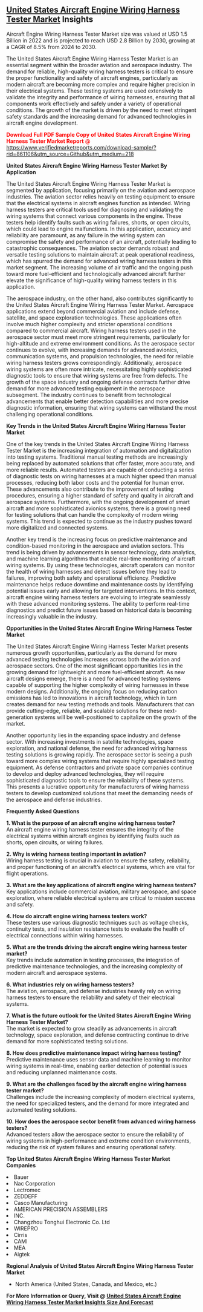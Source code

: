 <h2><a href="https://www.verifiedmarketreports.com/download-sample/?rid=861106&amp;utm_source=Github&amp;utm_medium=218" target="_blank">United States Aircraft Engine Wiring Harness Tester Market</a> Insights</h2><p>Aircraft Engine Wiring Harness Tester Market size was valued at USD 1.5 Billion in 2022 and is projected to reach USD 2.8 Billion by 2030, growing at a CAGR of 8.5% from 2024 to 2030.</p><p><p>The United States Aircraft Engine Wiring Harness Tester Market is an essential segment within the broader aviation and aerospace industry. The demand for reliable, high-quality wiring harness testers is critical to ensure the proper functionality and safety of aircraft engines, particularly as modern aircraft are becoming more complex and require higher precision in their electrical systems. These testing systems are used extensively to validate the integrity and performance of wiring harnesses, ensuring that all components work effectively and safely under a variety of operational conditions. The growth of the market is driven by the need to meet stringent safety standards and the increasing demand for advanced technologies in aircraft engine development. <p><span class=""><span style="color: #ff0000;"><strong>Download Full PDF Sample Copy of United States Aircraft Engine Wiring Harness Tester Market Report</strong> @ </span><a href="https://www.verifiedmarketreports.com/download-sample/?rid=861106&amp;utm_source=Github&amp;utm_medium=218" target="_blank">https://www.verifiedmarketreports.com/download-sample/?rid=861106&amp;utm_source=Github&amp;utm_medium=218</a></span></p></p> <p><strong>United States Aircraft Engine Wiring Harness Tester Market By Application</strong></p> <p>The United States Aircraft Engine Wiring Harness Tester Market is segmented by application, focusing primarily on the aviation and aerospace industries. The aviation sector relies heavily on testing equipment to ensure that the electrical systems in aircraft engines function as intended. Wiring harness testers are critical tools used for diagnosing and validating the wiring systems that connect various components in the engine. These testers help identify faults such as wiring failures, shorts, or open circuits, which could lead to engine malfunctions. In this application, accuracy and reliability are paramount, as any failure in the wiring system can compromise the safety and performance of an aircraft, potentially leading to catastrophic consequences. The aviation sector demands robust and versatile testing solutions to maintain aircraft at peak operational readiness, which has spurred the demand for advanced wiring harness testers in this market segment. The increasing volume of air traffic and the ongoing push toward more fuel-efficient and technologically advanced aircraft further elevate the significance of high-quality wiring harness testers in this application. <p>The aerospace industry, on the other hand, also contributes significantly to the United States Aircraft Engine Wiring Harness Tester Market. Aerospace applications extend beyond commercial aviation and include defense, satellite, and space exploration technologies. These applications often involve much higher complexity and stricter operational conditions compared to commercial aircraft. Wiring harness testers used in the aerospace sector must meet more stringent requirements, particularly for high-altitude and extreme environment conditions. As the aerospace sector continues to evolve, with increasing demands for advanced avionics, communication systems, and propulsion technologies, the need for reliable wiring harness testers grows correspondingly. Additionally, aerospace wiring systems are often more intricate, necessitating highly sophisticated diagnostic tools to ensure that wiring systems are free from defects. The growth of the space industry and ongoing defense contracts further drive demand for more advanced testing equipment in the aerospace subsegment. The industry continues to benefit from technological advancements that enable better detection capabilities and more precise diagnostic information, ensuring that wiring systems can withstand the most challenging operational conditions. <p><strong>Key Trends in the United States Aircraft Engine Wiring Harness Tester Market</strong></p> <p>One of the key trends in the United States Aircraft Engine Wiring Harness Tester Market is the increasing integration of automation and digitalization into testing systems. Traditional manual testing methods are increasingly being replaced by automated solutions that offer faster, more accurate, and more reliable results. Automated testers are capable of conducting a series of diagnostic tests on wiring harnesses at a much higher speed than manual processes, reducing both labor costs and the potential for human error. These advancements also contribute to the improvement of testing procedures, ensuring a higher standard of safety and quality in aircraft and aerospace systems. Furthermore, with the ongoing development of smart aircraft and more sophisticated avionics systems, there is a growing need for testing solutions that can handle the complexity of modern wiring systems. This trend is expected to continue as the industry pushes toward more digitalized and connected systems. <p>Another key trend is the increasing focus on predictive maintenance and condition-based monitoring in the aerospace and aviation sectors. This trend is being driven by advancements in sensor technology, data analytics, and machine learning algorithms that enable real-time monitoring of aircraft wiring systems. By using these technologies, aircraft operators can monitor the health of wiring harnesses and detect issues before they lead to failures, improving both safety and operational efficiency. Predictive maintenance helps reduce downtime and maintenance costs by identifying potential issues early and allowing for targeted interventions. In this context, aircraft engine wiring harness testers are evolving to integrate seamlessly with these advanced monitoring systems. The ability to perform real-time diagnostics and predict future issues based on historical data is becoming increasingly valuable in the industry. <p><strong>Opportunities in the United States Aircraft Engine Wiring Harness Tester Market</strong></p> <p>The United States Aircraft Engine Wiring Harness Tester Market presents numerous growth opportunities, particularly as the demand for more advanced testing technologies increases across both the aviation and aerospace sectors. One of the most significant opportunities lies in the growing demand for lightweight and more fuel-efficient aircraft. As new aircraft designs emerge, there is a need for advanced testing systems capable of supporting the higher complexity of wiring harnesses in these modern designs. Additionally, the ongoing focus on reducing carbon emissions has led to innovations in aircraft technology, which in turn creates demand for new testing methods and tools. Manufacturers that can provide cutting-edge, reliable, and scalable solutions for these next-generation systems will be well-positioned to capitalize on the growth of the market. <p>Another opportunity lies in the expanding space industry and defense sector. With increasing investments in satellite technologies, space exploration, and national defense, the need for advanced wiring harness testing solutions is growing rapidly. The aerospace sector is seeing a push toward more complex wiring systems that require highly specialized testing equipment. As defense contractors and private space companies continue to develop and deploy advanced technologies, they will require sophisticated diagnostic tools to ensure the reliability of these systems. This presents a lucrative opportunity for manufacturers of wiring harness testers to develop customized solutions that meet the demanding needs of the aerospace and defense industries. <p><strong>Frequently Asked Questions</strong></p> <p><strong>1. What is the purpose of an aircraft engine wiring harness tester?</strong><br> An aircraft engine wiring harness tester ensures the integrity of the electrical systems within aircraft engines by identifying faults such as shorts, open circuits, or wiring failures.</p> <p><strong>2. Why is wiring harness testing important in aviation?</strong><br> Wiring harness testing is crucial in aviation to ensure the safety, reliability, and proper functioning of an aircraft’s electrical systems, which are vital for flight operations.</p> <p><strong>3. What are the key applications of aircraft engine wiring harness testers?</strong><br> Key applications include commercial aviation, military aerospace, and space exploration, where reliable electrical systems are critical to mission success and safety.</p> <p><strong>4. How do aircraft engine wiring harness testers work?</strong><br> These testers use various diagnostic techniques such as voltage checks, continuity tests, and insulation resistance tests to evaluate the health of electrical connections within wiring harnesses.</p> <p><strong>5. What are the trends driving the aircraft engine wiring harness tester market?</strong><br> Key trends include automation in testing processes, the integration of predictive maintenance technologies, and the increasing complexity of modern aircraft and aerospace systems.</p> <p><strong>6. What industries rely on wiring harness testers?</strong><br> The aviation, aerospace, and defense industries heavily rely on wiring harness testers to ensure the reliability and safety of their electrical systems.</p> <p><strong>7. What is the future outlook for the United States Aircraft Engine Wiring Harness Tester Market?</strong><br> The market is expected to grow steadily as advancements in aircraft technology, space exploration, and defense contracting continue to drive demand for more sophisticated testing solutions.</p> <p><strong>8. How does predictive maintenance impact wiring harness testing?</strong><br> Predictive maintenance uses sensor data and machine learning to monitor wiring systems in real-time, enabling earlier detection of potential issues and reducing unplanned maintenance costs.</p> <p><strong>9. What are the challenges faced by the aircraft engine wiring harness tester market?</strong><br> Challenges include the increasing complexity of modern electrical systems, the need for specialized testers, and the demand for more integrated and automated testing solutions.</p> <p><strong>10. How does the aerospace sector benefit from advanced wiring harness testers?</strong><br> Advanced testers allow the aerospace sector to ensure the reliability of wiring systems in high-performance and extreme condition environments, reducing the risk of system failures and ensuring operational safety.</p> </p><p><strong>Top United States Aircraft Engine Wiring Harness Tester Market Companies</strong></p><div data-test-id=""><p><li>Bauer</li><li> Nac Corporation</li><li> Lectromec</li><li> ZEDDEFF</li><li> Casco Manufacturing</li><li> AMERICAN PRECISION ASSEMBLERS</li><li> INC.</li><li> Changzhou Tonghui Electronic Co. Ltd</li><li> WIREPRO</li><li> Cirris</li><li> CAMI</li><li> MEA</li><li> Aigtek</li></p><div><strong>Regional Analysis of&nbsp;United States Aircraft Engine Wiring Harness Tester Market</strong></div><ul><li dir="ltr"><p dir="ltr">North America&nbsp;(United States, Canada, and Mexico, etc.)</p></li></ul><p><strong>For More Information or Query, Visit @&nbsp;</strong><strong><a href="https://www.verifiedmarketreports.com/product/aircraft-engine-wiring-harness-tester-market/?utm_source=Github&amp;utm_medium=218" target="_blank">United States Aircraft Engine Wiring Harness Tester Market Insights Size And Forecast</a></strong></p></div>
